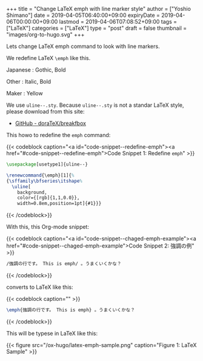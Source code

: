 +++
title = "Change LaTeX emph with line marker style"
author = ["Yoshio Shimano"]
date = 2019-04-05T06:40:00+09:00
expiryDate = 2019-04-06T00:00:00+09:00
lastmod = 2019-04-06T07:08:52+09:00
tags = ["LaTeX"]
categories = ["LaTeX"]
type = "post"
draft = false
thumbnail = "images/org-to-hugo.svg"
+++

Lets change LaTeX emph command to look with line markers.

We redefine LaTeX `\emph` like this.

Japanese
: Gothic, Bold

Other
: Italic, Bold

Maker
: Yellow

We use `uline--.sty`.
Because `uline--.sty` is not a standar LaTeX style,
please download from this site:

-   [GitHub - doraTeX/breakfbox](https://github.com/doraTeX/breakfbox)

This howo to redefine the `emph` command:

{{< codeblock caption="<a id=\"code-snippet--redefine-emph\"></a><a href=\"#code-snippet--redefine-emph\">Code Snippet 1</a>: Redefine <code>emph</code>" >}}
```latex
\usepackage[usetype1]{uline--}

\renewcommand{\emph}[1]{%
{\sffamily\bfseries\itshape%
  \uline[
    background,
    color={[rgb]{1,1,0.0}},
    width=0.8em,position=1pt]{#1}}}
```
{{< /codeblock>}}

With this, this Org-mode snippet:

{{< codeblock caption="<a id=\"code-snippet--chaged-emph-example\"></a><a href=\"#code-snippet--chaged-emph-example\">Code Snippet 2</a>: 強調の例" >}}
```org
/強調の行です。 This is emph/ 。うまくいくかな？
```
{{< /codeblock>}}

converts to LaTeX like this:

{{< codeblock caption="" >}}
```latex
\emph{強調の行です。 This is emph} 。うまくいくかな？
```
{{< /codeblock>}}

This will be typese in LaTeX like this:

{{< figure src="/ox-hugo/latex-emph-sample.png" caption="Figure 1: LaTeX Sample" >}}
